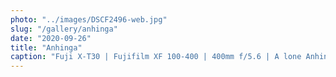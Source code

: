 ```yaml
---
photo: "../images/DSCF2496-web.jpg"
slug: "/gallery/anhinga"
date: "2020-09-26"
title: "Anhinga"
caption: "Fuji X-T30 | Fujifilm XF 100-400 | 400mm f/5.6 | A lone Anhinga sunbathing at midmorning."
---
```

